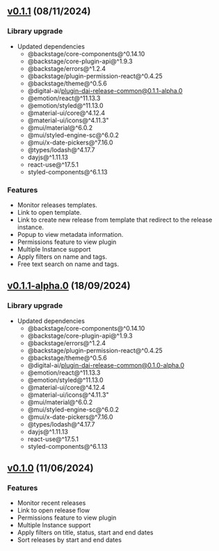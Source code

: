 ## [v0.1.1](https://github.com/digital-ai/backstage-release/tree/dai-release/v0.1.1) (08/11/2024)

### Library upgrade

- Updated dependencies
  - @backstage/core-components@^0.14.10
  - @backstage/core-plugin-api@^1.9.3
  - @backstage/errors@^1.2.4
  - @backstage/plugin-permission-react@^0.4.25
  - @backstage/theme@^0.5.6
  - @digital-ai/plugin-dai-release-common@0.1.1-alpha.0
  - @emotion/react@^11.13.3
  - @emotion/styled@^11.13.0
  - @material-ui/core@^4.12.4
  - @material-ui/icons@^4.11.3"
  - @mui/material@^6.0.2
  - @mui/styled-engine-sc@^6.0.2
  - @mui/x-date-pickers@^7.16.0
  - @types/lodash@^4.17.7
  - dayjs@^1.11.13
  - react-use@^17.5.1
  - styled-components@^6.1.13

### Features

- Monitor releases templates.
- Link to open template.
- Link to create new release from template that redirect to the release instance.
- Popup to view metadata information.
- Permissions feature to view plugin
- Multiple Instance support
- Apply filters on name and tags.
- Free text search on name and tags.

## [v0.1.1-alpha.0](https://github.com/digital-ai/backstage-release/tree/dai-release/v0.1.1-alpha.0) (18/09/2024)

### Library upgrade

- Updated dependencies
  - @backstage/core-components@^0.14.10
  - @backstage/core-plugin-api@^1.9.3
  - @backstage/errors@^1.2.4
  - @backstage/plugin-permission-react@^0.4.25
  - @backstage/theme@^0.5.6
  - @digital-ai/plugin-dai-release-common@0.1.0-alpha.0
  - @emotion/react@^11.13.3
  - @emotion/styled@^11.13.0
  - @material-ui/core@^4.12.4
  - @material-ui/icons@^4.11.3"
  - @mui/material@^6.0.2
  - @mui/styled-engine-sc@^6.0.2
  - @mui/x-date-pickers@^7.16.0
  - @types/lodash@^4.17.7
  - dayjs@^1.11.13
  - react-use@^17.5.1
  - styled-components@^6.1.13

## [v0.1.0](https://github.com/digital-ai/backstage-release/tree/dai-release/v0.1.0) (11/06/2024)

### Features

- Monitor recent releases
- Link to open release flow
- Permissions feature to view plugin
- Multiple Instance support
- Apply filters on title, status, start and end dates
- Sort releases by start and end dates


